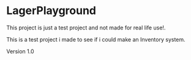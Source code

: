 # LagerPlayground

This project is just a test project and not made for real life use!.

This is a test project i made to see if i could make an Inventory system.


Version 1.0
